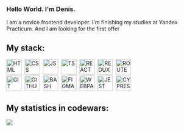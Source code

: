 ### Hello World. I'm Denis.

I am a novice frontend developer. I'm finishing my studies at Yandex Practicum. And I am looking for the first offer

## My stack:
<img src="https://cdn.jsdelivr.net/gh/devicons/devicon@latest/icons/html5/html5-original.svg" title='HTML' width='40' height='40'/>&nbsp;
<img src="https://cdn.jsdelivr.net/gh/devicons/devicon@latest/icons/css3/css3-original.svg" title='CSS' width='40' height='40'/>&nbsp;
<img src="https://cdn.jsdelivr.net/gh/devicons/devicon@latest/icons/javascript/javascript-original.svg" title='JS' width='40' height='40'/>&nbsp;
<img src="https://cdn.jsdelivr.net/gh/devicons/devicon@latest/icons/typescript/typescript-original.svg" title='TS' width='40' height='40'/>&nbsp;
<img src="https://cdn.jsdelivr.net/gh/devicons/devicon@latest/icons/react/react-original.svg" title='REACT' width='40' height='40'/>&nbsp;
<img src="https://cdn.jsdelivr.net/gh/devicons/devicon@latest/icons/redux/redux-original.svg" title='REDUX' width='40' height='40'/>&nbsp;
<img src="https://cdn.jsdelivr.net/gh/devicons/devicon@latest/icons/reactrouter/reactrouter-original.svg" title='ROUTER' width='40' height='40'/><br>
<img src="https://cdn.jsdelivr.net/gh/devicons/devicon@latest/icons/git/git-original.svg" title='GIT' width='40' height='40'/>&nbsp;
<img src="https://cdn.jsdelivr.net/gh/devicons/devicon@latest/icons/github/github-original.svg" title='GITHUB' width='40' height='40'/>&nbsp;
<img src="https://cdn.jsdelivr.net/gh/devicons/devicon@latest/icons/bash/bash-original.svg" title='BASH' width='40' height='40'/>&nbsp;
<img src="https://cdn.jsdelivr.net/gh/devicons/devicon@latest/icons/figma/figma-original.svg" title='FIGMA' width='40' height='40'/>&nbsp;
<img src="https://cdn.jsdelivr.net/gh/devicons/devicon@latest/icons/webpack/webpack-original.svg" title='WEBPACK' width='40' height='40'/>&nbsp;
<img src="https://cdn.jsdelivr.net/gh/devicons/devicon@latest/icons/jest/jest-plain.svg" title='JEST' width='40' height='40'/>&nbsp;
<img src="https://cdn.jsdelivr.net/gh/devicons/devicon@latest/icons/cypressio/cypressio-original.svg" title='CYPRESS' width='40' height='40'/>&nbsp;

## My statistics in codewars:
<img src = "https://www.codewars.com/users/Nasekundu/badges/large">




          



